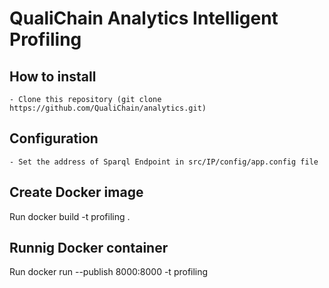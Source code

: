 # QualiChain Analytics Intelligent Profiling

## How to install
    - Clone this repository (git clone https://github.com/QualiChain/analytics.git)

## Configuration
    - Set the address of Sparql Endpoint in src/IP/config/app.config file 

## Create Docker image

Run docker build -t profiling .

## Runnig Docker container

Run docker run --publish 8000:8000 -t profiling
